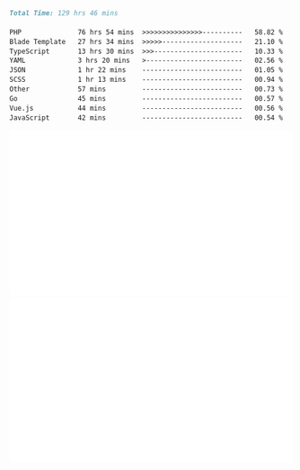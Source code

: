 <!--START_SECTION:waka-->

```markdown
Total Time: 129 hrs 46 mins

PHP              76 hrs 54 mins  >>>>>>>>>>>>>>>----------   58.82 %
Blade Template   27 hrs 34 mins  >>>>>--------------------   21.10 %
TypeScript       13 hrs 30 mins  >>>----------------------   10.33 %
YAML             3 hrs 20 mins   >------------------------   02.56 %
JSON             1 hr 22 mins    -------------------------   01.05 %
SCSS             1 hr 13 mins    -------------------------   00.94 %
Other            57 mins         -------------------------   00.73 %
Go               45 mins         -------------------------   00.57 %
Vue.js           44 mins         -------------------------   00.56 %
JavaScript       42 mins         -------------------------   00.54 %
```

<!--END_SECTION:waka-->
<p align="center">
    <img src="https://raw.githubusercontent.com/rjp2525/rjp2525/output/generated/overview.svg">
    <img src="https://raw.githubusercontent.com/rjp2525/rjp2525/output/generated/languages.svg">
</p>

